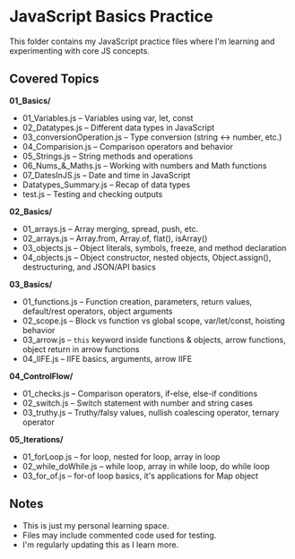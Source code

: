 # JavaScript Basics Practice

This folder contains my JavaScript practice files where I'm learning and experimenting with core JS concepts.

## Covered Topics

**01_Basics/**
- 01_Variables.js – Variables using var, let, const
- 02_Datatypes.js – Different data types in JavaScript
- 03_conversionOperation.js – Type conversion (string ↔ number, etc.)
- 04_Comparision.js – Comparison operators and behavior
- 05_Strings.js – String methods and operations
- 06_Nums_&_Maths.js – Working with numbers and Math functions
- 07_DatesInJS.js – Date and time in JavaScript
- Datatypes_Summary.js – Recap of data types
- test.js – Testing and checking outputs

**02_Basics/**
- 01_arrays.js – Array merging, spread, push, etc.
- 02_arrays.js – Array.from, Array.of, flat(), isArray()
- 03_objects.js – Object literals, symbols, freeze, and method declaration
- 04_objects.js – Object constructor, nested objects, Object.assign(), destructuring, and JSON/API basics

**03_Basics/**
- 01_functions.js – Function creation, parameters, return values, default/rest operators, object arguments
- 02_scope.js – Block vs function vs global scope, var/let/const, hoisting behavior
- 03_arrow.js – `this` keyword inside functions & objects, arrow functions, object return in arrow functions
- 04_IIFE.js – IIFE basics, arguments, arrow IIFE

**04_ControlFlow/**
- 01_checks.js – Comparison operators, if-else, else-if conditions
- 02_switch.js – Switch statement with number and string cases
- 03_truthy.js – Truthy/falsy values, nullish coalescing operator, ternary operator

**05_Iterations/**
- 01_forLoop.js – for loop, nested for loop, array in loop
- 02_while_doWhile.js – while loop, array in while loop, do while loop
- 03_for_of.js – for-of loop basics, it's applications for Map object

## Notes

- This is just my personal learning space.
- Files may include commented code used for testing.
- I'm regularly updating this as I learn more.

